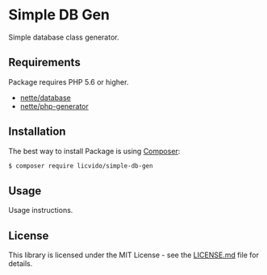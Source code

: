# Simple DB Gen

Simple database class generator.



## Requirements

Package requires PHP 5.6 or higher.

- [nette/database](https://github.com/nette/database)
- [nette/php-generator](https://github.com/nette/php-generator)



## Installation

The best way to install Package is using  [Composer](http://getcomposer.org/):

```sh
$ composer require licvido/simple-db-gen
```



## Usage

Usage instructions.



## License

This library is licensed under the MIT License - see the [LICENSE.md](LICENSE.md) file for details.
